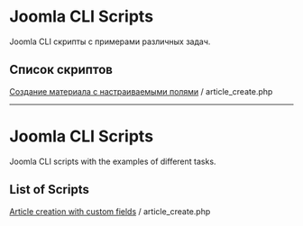 # Joomla CLI Scripts

Joomla CLI скрипты с примерами различных задач.

## Список скриптов

[Создание материала с настраиваемыми полями](https://jpath.ru/practice/kak-programmno-sozdat-material-s-nastraivaemymi-polyami-na-php) / article_create.php

------

# Joomla CLI Scripts

Joomla CLI scripts with the examples of different tasks.

## List of Scripts

[Article creation with custom fields](https://jpath.ru/practice/kak-programmno-sozdat-material-s-nastraivaemymi-polyami-na-php) / article_create.php